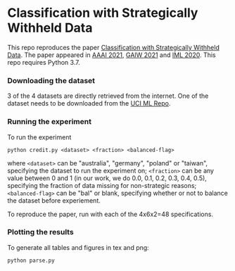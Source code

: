# Classification with Strategically Withheld Data
This repo reproduces the paper [Classification with Strategically Withheld Data](https://arxiv.org/abs/2012.10203). The paper appeared in [AAAI 2021](https://aaai.org/Conferences/AAAI-21/), [GAIW 2021](https://preflib.github.io/gaiw2021/) and [IML 2020](https://gradanovic.github.io/incentives_in_ML_icml2020_ws/). This repo requires Python 3.7.

### Downloading the dataset

3 of the 4 datasets are directly retrieved from the internet. One of the dataset needs to be downloaded from the [UCI ML Repo](https://archive.ics.uci.edu/ml/machine-learning-databases/00365/data.zip).

### Running the experiment
To run the experiment
```
python credit.py <dataset> <fraction> <balanced-flag>
```
where `<dataset>` can be "australia", "germany", "poland" or "taiwan", specifying the dataset to run the experiment on; `<fraction>` can be any value between 0 and 1 (in our work, we do 0.0, 0.1, 0.2, 0.3, 0.4, 0.5), specifying the fraction of data missing for non-strategic reasons; `<balanced-flag>` can be "bal" or blank, specifying whether or not to balance the dataset before experiement.

To reproduce the paper, run with each of the 4x6x2=48 specifications.

### Plotting the results
To generate all tables and figures in tex and png:
```
python parse.py
```
